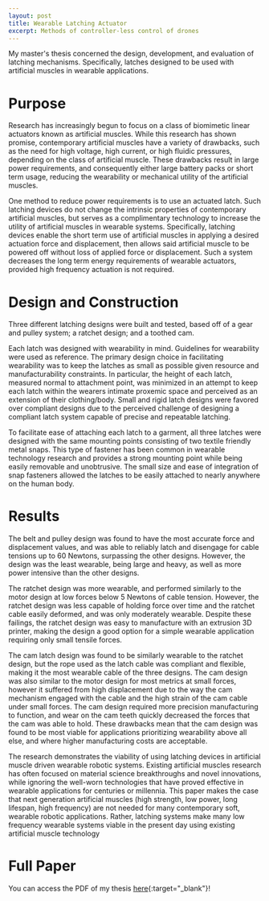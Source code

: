 ```yaml
---
layout: post
title: Wearable Latching Actuator
excerpt: Methods of controller-less control of drones
---
```


My master's thesis concerned the design, development, and evaluation of latching mechanisms. Specifically, latches designed to be used with artificial muscles in wearable applications.

# Purpose
Research has increasingly begun to focus on a class of biomimetic linear actuators known as artificial muscles. While this research has shown promise, contemporary artificial muscles have a variety of drawbacks, such as the need for high voltage, high current, or high fluidic pressures, depending on the class of artificial muscle. These drawbacks result in large power requirements, and consequently either large battery packs or short term usage, reducing the wearability or mechanical utility of the artificial muscles.

One method to reduce power requirements is to use an actuated latch. Such latching devices do not change the intrinsic properties of contemporary artificial muscles, but serves as a complimentary technology to increase the utility of artificial muscles in wearable systems. Specifically, latching devices enable the short term use of artificial muscles in applying a desired actuation force and displacement, then allows said artificial muscle to be powered off without loss of applied force or displacement. Such a system decreases the long term energy requirements of wearable actuators, provided high frequency actuation is not required.

# Design and Construction
Three different latching designs were built and tested, based off of a gear and pulley system; a ratchet design; and a toothed cam. 

Each latch was designed with wearability in mind. Guidelines for wearability were used as reference. The primary design choice in facilitating wearability was to keep the latches as small as possible given resource and manufacturability constraints. In particular, the height of each latch, measured normal to attachment point, was minimized in an attempt to keep each latch within the wearers intimate proxemic space and perceived as an extension of their clothing/body. Small and rigid latch designs were favored over compliant designs due to the perceived challenge of designing a compliant latch system capable of precise and repeatable latching.

To facilitate ease of attaching each latch to a garment, all three latches were designed with the same mounting points consisting of two textile friendly metal snaps. This type of fastener has been common in wearable technology research and provides a strong mounting point while being easily removable and unobtrusive. The small size and ease of integration of snap fasteners allowed the latches to be easily attached to nearly anywhere on the human body.

# Results
The belt and pulley design was found to have the most accurate force and displacement values, and was able to reliably latch and disengage for cable tensions up to 60 Newtons, surpassing the other designs. However, the design was the least wearable, being large and heavy, as well as more power intensive than the other designs.

The ratchet design was more wearable, and performed similarly to the motor design at low forces below 5 Newtons of cable tension. However, the ratchet design was less capable of holding force over time and the ratchet cable easily deformed, and was only moderately wearable. Despite these failings, the ratchet design was easy to manufacture with an extrusion 3D printer, making the design a good option for a simple wearable application requiring only small tensile forces.

The cam latch design was found to be similarly wearable to the ratchet design, but the rope used as the latch cable was compliant and flexible, making it the most wearable cable of the three designs. The cam design was also similar to the motor design for most metrics at small forces, however it suffered from high displacement due to the way the cam mechanism engaged with the cable and the high strain of the cam cable under small forces. The cam design required more precision manufacturing to function, and wear on the cam teeth quickly decreased the forces that the cam was able to hold. These drawbacks mean that the cam design was found to be most viable for applications prioritizing wearability above all else, and where higher manufacturing costs are acceptable.

The research demonstrates the viability of using latching devices in artificial muscle driven wearable robotic systems. Existing artificial muscles research has often focused on material science breakthroughs and novel innovations, while ignoring the well-worn technologies that have proved effective in wearable applications for centuries or millennia. This paper makes the case that next generation artificial muscles (high strength, low power, long lifespan, high frequency) are not needed for many contemporary soft, wearable robotic applications. Rather, latching systems make many low frequency wearable systems viable in the present day using existing artificial muscle technology

# Full Paper
You can access the PDF of my thesis [here](/assets/Thesis.pdf){:target="_blank"}!